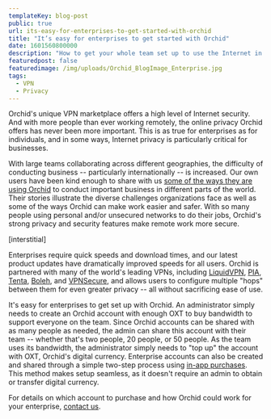 ```yaml
---
templateKey: blog-post
public: true
url: its-easy-for-enterprises-to-get-started-with-orchid
title: "It’s easy for enterprises to get started with Orchid"
date: 1601560800000
description: "How to get your whole team set up to use the Internet in privacy with Orchid."
featuredpost: false
featuredimage: /img/uploads/Orchid_BlogImage_Enterprise.jpg
tags:
  - VPN
  - Privacy
---
```


Orchid's unique VPN marketplace offers a high level of Internet security. And with more people than ever working remotely, the online privacy Orchid offers has never been more important. This is as true for enterprises as for individuals, and in some ways, Internet privacy is particularly critical for businesses.

With large teams collaborating across different geographies, the difficulty of conducting business -- particularly internationally -- is increased. Our own users have been kind enough to share with us [some of the ways they are using Orchid](/how-people-are-reclaiming-internet-freedom-from-dubai-to-ukraine-to-venezuela/) to conduct important business in different parts of the world. Their stories illustrate the diverse challenges organizations face as well as some of the ways Orchid can make work easier and safer. With so many people using personal and/or unsecured networks to do their jobs, Orchid's strong privacy and security features make remote work more secure.

[interstitial]

Enterprises require quick speeds and download times, and our latest product updates have dramatically improved speeds for all users. Orchid is partnered with many of the world's leading VPNs, including [LiquidVPN](/orchid-partners-with-liquidvpn/), [PIA](/pia-bringing-trusted-private-bandwidth-to-orchid-users/), [Tenta](https://tenta.com/), [Boleh](https://www.bolehvpn.net/), and [VPNSecure](/orchid-partners-with-vpnsecure/), and allows users to configure multiple "hops" between them for even greater privacy -- all without sacrificing ease of use.

It's easy for enterprises to get set up with Orchid. An administrator simply needs to create an Orchid account with enough OXT to buy bandwidth to support everyone on the team. Since Orchid accounts can be shared with as many people as needed, the admin can share this account with their team -- whether that's two people, 20 people, or 50 people. As the team uses its bandwidth, the administrator simply needs to "top up" the account with OXT, Orchid's digital currency. Enterprise accounts can also be created and shared through a simple two-step process using [in-app purchases](/orchid-launches-in-apple-app-store/). This method makes setup seamless, as it doesn't require an admin to obtain or transfer digital currency.

For details on which account to purchase and how Orchid could work for your enterprise, [contact us](https://www.orchid.com/contact).